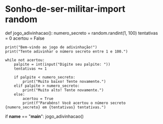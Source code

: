 # Sonho-de-ser-militar-import random

def jogo_adivinhacao():
    numero_secreto = random.randint(1, 100)
    tentativas = 0
    acertou = False

    print("Bem-vindo ao jogo de adivinhação!")
    print("Tente adivinhar o número secreto entre 1 e 100.")

    while not acertou:
        palpite = int(input("Digite seu palpite: "))
        tentativas += 1

        if palpite < numero_secreto:
            print("Muito baixo! Tente novamente.")
        elif palpite > numero_secreto:
            print("Muito alto! Tente novamente.")
        else:
            acertou = True
            print(f"Parabéns! Você acertou o número secreto {numero_secreto} em {tentativas} tentativas.")

if __name__ == "__main__":
    jogo_adivinhacao()
